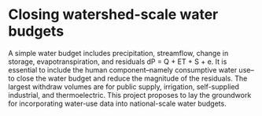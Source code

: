 # Closing watershed-scale water budgets

A simple water budget includes precipitation, streamflow, change in storage, evapotranspiration, and residuals dP = Q + ET + S + e. It is essential to include the human component–namely consumptive water use–to close the water budget and reduce the magnitude of the residuals. The largest withdraw volumes are for public supply, irrigation, self-supplied industrial, and thermoelectric. This project proposes to lay the groundwork for incorporating water-use data into national-scale water budgets.  
